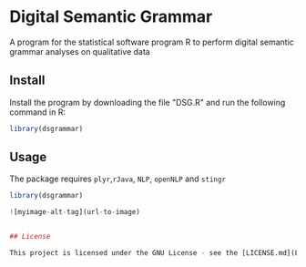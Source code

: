 # Digital Semantic Grammar
A program for the statistical software program R to perform digital semantic grammar analyses on qualitative data

## Install
Install the program by downloading the file "DSG.R" and run the following command in R: <br/>

``` r
library(dsgrammar)
```

##  Usage
The package requires `plyr`,`rJava`, `NLP`, `openNLP` and `stingr`

``` r
library(dsgrammar)

![myimage-alt-tag](url-to-image)


## License

This project is licensed under the GNU License - see the [LICENSE.md](LICENSE.md) file for details

